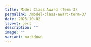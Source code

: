```yaml
---
title: Model Class Award (Term 3)
permalink: /model-class-award-term-3/
date: 2025-10-02
layout: post
description: ""
image: ""
variant: markdown
---
```

